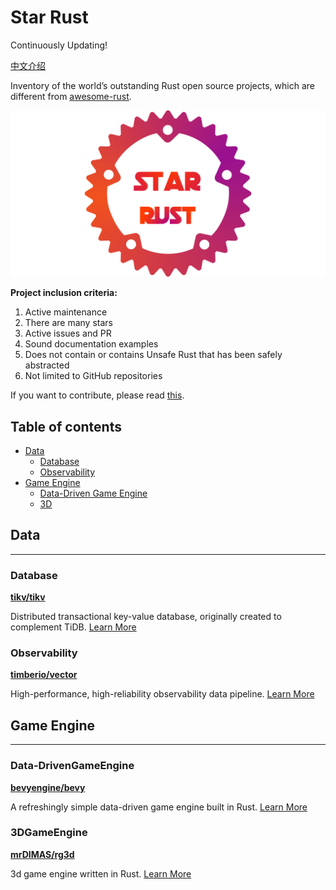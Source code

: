 # Star Rust

Continuously Updating!

[中文介绍](README_ZH.md)

Inventory of the world’s outstanding Rust open source projects, which are different from [awesome-rust](https://awesome-rust.com/).

![img](images/star-rust.png)

**Project inclusion criteria:**

1. Active maintenance
2. There are many stars
3. Active issues and PR
4. Sound documentation examples
5. Does not contain or contains Unsafe Rust that has been safely abstracted
6. Not limited to GitHub repositories

If you want to contribute, please read [this](CONTRIBUTING.md).

## Table of contents

- [Data](#data)
    - [Database](#database)
    - [Observability](#observability)
- [Game Engine](#GameEngine)
    - [Data-Driven Game Engine](#Data-DrivenGameEngine)
    - [3D](#3DGameEngine)

## Data

---

### Database

**[tikv/tikv](https://github.com/tikv/tikv)**

Distributed transactional key-value database, originally created to complement TiDB. [Learn More](en/Data/tikv.md)

### Observability

**[timberio/vector](https://github.com/timberio/vector)**

High-performance, high-reliability observability data pipeline. [Learn More](en/Data/vector.md)


## Game Engine
---

### Data-DrivenGameEngine

**[bevyengine/bevy](https://github.com/bevyengine/bevy)**

A refreshingly simple data-driven game engine built in Rust. [Learn More](en/GameEngine/bevy.md)

### 3DGameEngine

**[mrDIMAS/rg3d](https://github.com/mrDIMAS/rg3d)**

3d game engine written in Rust. [Learn More](en/GameEngine/rg3d.md)
